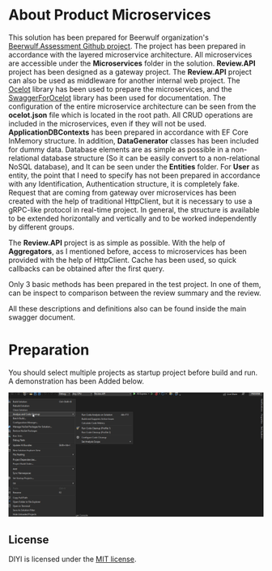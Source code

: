 # About Product Microservices

  This solution has been prepared for Beerwulf organization's [Beerwulf.Assessment Github project](https://github.com/Beerwulf/Beerwulf.Assessment). The project has been prepared in accordance with the layered microservice architecture. All microservices are accessible under the **Microservices** folder in the solution. **Review.API** project has been designed as a gateway project. The **Review.API** project can also be used as middleware for another internal web project. The [Ocelot](https://github.com/ThreeMammals/Ocelot) library has been used to prepare the microservices, and the [SwaggerForOcelot](https://github.com/Burgyn/MMLib.SwaggerForOcelot) library has been used for documentation.  The configuration of the entire microservice architecture can be seen from the **ocelot.json** file which is located in the root path. All CRUD operations are included in the microservices, even if they will not be used. **ApplicationDBContexts** has been prepared in accordance with EF Core InMemory structure. In addition, **DataGenerator** classes has been included for dummy data. Database elements are as simple as possible in a non-relational database structure (So it can be easily convert to a non-relational NoSQL database), and It can be seen under the **Entities** folder. For **User** as entity, the point that I need to specify has not been prepared in accordance with any Identification, Authentication structure, it is completely fake. Request that are coming from gateway over microservices has been created with the help of traditional HttpClient, but it is necessary to use a gRPC-like protocol in real-time project. In general, the structure is available to be extended horizontally and vertically and to be worked independently by different groups.

  The **Review.API** project is as simple as possible. With the help of **Aggregators**, as I mentioned before, access to microservices has been provided with the help of HttpClient. Cache has been used, so quick callbacks can be obtained after the first query.
  
  Only 3 basic methods has been prepared in the test project. In one of them, can be inspect to comparison between the review summary and the review.
  
  All these descriptions and definitions also can be found inside the main swagger document.
  
# Preparation

You should select multiple projects as startup project before build and run. A demonstration has been Added below.

![](MultipleProject.gif)

## License

DIYI is licensed under the [MIT license](LICENSE.TXT).
